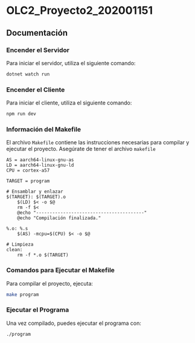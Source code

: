 # OLC2_Proyecto2_202001151
## Documentación

### Encender el Servidor
Para iniciar el servidor, utiliza el siguiente comando:
```bash
dotnet watch run
```

### Encender el Cliente
Para iniciar el cliente, utiliza el siguiente comando:
```bash
npm run dev
```

### Información del Makefile
El archivo `Makefile` contiene las instrucciones necesarias para compilar y ejecutar el proyecto. Asegúrate de tener el archivo `makefile`

```
AS = aarch64-linux-gnu-as
LD = aarch64-linux-gnu-ld
CPU = cortex-a57

TARGET = program

# Ensamblar y enlazar
$(TARGET): $(TARGET).o
	$(LD) $< -o $@
	rm -f $<
	@echo "----------------------------------------"
	@echo "Compilación finalizada."

%.o: %.s
	$(AS) -mcpu=$(CPU) $< -o $@

# Limpieza
clean:
	rm -f *.o $(TARGET)
```

### Comandos para Ejecutar el Makefile
Para compilar el proyecto, ejecuta:
```bash
make program
```

### Ejecutar el Programa
Una vez compilado, puedes ejecutar el programa con:
```bash
./program
```
